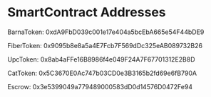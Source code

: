 # SmartContract Addresses

BarnaToken:		0xdA9FbD039c001e17e404a5bcEbA665e54F44bDE9

FiberToken:		0x9095b8e8a5a4E7Fcb7F569dDc325eAB089732B26

UpcToken:		0x8ab4aFFe16B8986f4e049F24A7F67701312E2B8D

CatToken:		0x5C3670E0Ac747b03CD0e3B3165b2fd69e6fB790A

Escrow:			0x3e5399049a779489000583dD0d14576D0472Fe94

